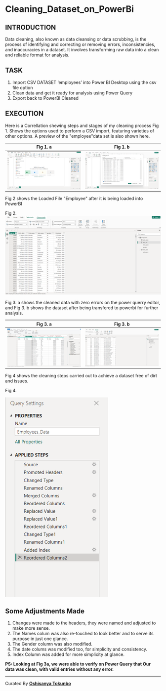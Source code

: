 # Cleaning_Dataset_on_PowerBi

## INTRODUCTION
Data cleaning, also known as data cleansing or data scrubbing, is the process of identifying and correcting or removing errors, inconsistencies, and inaccuracies in a dataset. 
It involves transforming raw data into a clean and reliable format for analysis. 



## TASK 
1. Import CSV DATASET ‘employees’ into  Power BI Desktop using the csv file option
2. Clean data and get it ready for analysis using Power Query
3. Export back to PowerBI Cleaned



## EXECUTION
Here is a Correllation shewing steps and stages of my cleaning process
Fig 1. Shows the options used to perform a CSV import, featuring varieties of other options.
A preview of the "employee"data set is also shown here. 


| Fig 1. a                         | Fig 1. b                         |
| -------------------------------- | -------------------------------- |
| ![](Importing_CSV_Data.png)     |  ![](CSV_data_Preview.png)    |


Fig 2 shows the Loaded File "Employee" after it is being loaded into PowerBI

Fig 2. 
![](Data_Loaded_into_PowerBI.png)


Fig 3. a shows the cleaned data with zero errors on the power querry editor, and Fig 3. b shows the dataset after being transfered to powerbi for further analysis.

| Fig 3. a                         | Fig 3. b                         |
| -------------------------------- | -------------------------------- |
| ![](Cleaned_Error_free_Colums.png)     |  ![](Cleaned_Employees_Data.png)    |

Fig 4 shows the cleaning steps carried out to achieve a dataset free of dirt and issues.  

Fig 4.

![](Applied_Steps.png) 

## Some Adjustments Made
1. Changes were made to the headers, they were named and adjusted to make more sense.
2. The Names colum was also re-touched to look better and to serve its purpose in just one glance.
3. The Gender column was also modified.
4. The date colums was modified too, for simplicity and consistency.
5. Index Column was added for more simplicity at glance.

__PS: Looking at Fig 3a, we were able to verify on Power Query that Our data was clean, with valid entries without any error.__



---

Curated By [**Oshisanya Tokunbo**](https://x.com/Stunner_Guy)





